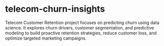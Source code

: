 # telecom-churn-insights
Telecom Customer Retention project focuses on predicting churn using data science. It explores churn drivers, customer segmentation, and predictive modeling to build proactive retention strategies, reduce customer loss, and optimize targeted marketing campaigns.
